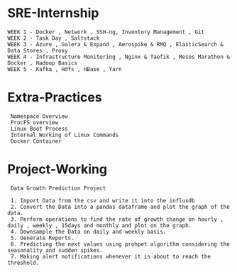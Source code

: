 # SRE-Internship

    WEEK 1 - Docker , Network , SSH-ng, Inventory Management , Git 
    WEEK 2 - Task Day , Saltstack 
    WEEK 3 - Azure , Galera & Expand , Aerospike & RMQ , ElasticSearch & Data Stores , Proxy 
    WEEK 4 - Infrastructure Monitoring , Nginx & Taefik , Mesos Marathon & Docker , Hadoop Basics 
    WEEK 5 - Kafka , Hdfs , HBase , Yarn
    
# Extra-Practices

     Namespace Overview
     ProcFS overview
     Linux Boot Process
     Internal Working of Linux Commands
     Docker Container
  
# Project-Working
     
     Data Growth Prediction Project
     
     1. Import Data from the csv and write it into the influxdb
     2. Convert the Data into a pandas dataframe and plot the graph of the data. 
     3. Perform operations to find the rate of growth change on hourly , daily , weekly , 15days and monthly and plot on the graph.
     4. Downsample the Data on daily and weekly basis. 
     5. Generate Reports. 
     6. Predicting the next values using prohpet algorithm considering the seasonality and sudden spikes.
     7. Making alert notifications whenever it is about to reach the threshold. 

